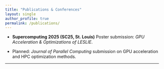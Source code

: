 ```yaml
---
title: "Publications & Conferences"
layout: single
author_profile: true
permalink: /publications/
---
```



- **Supercomputing 2025 (SC25, St. Louis)**
Poster submission: *GPU Acceleration & Optimizations of LESLIE*.


- Planned: *Journal of Parallel Computing* submission on GPU acceleration and HPC optimization methods.


---
